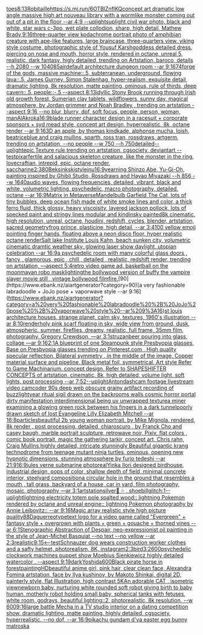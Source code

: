 [toes](https://www.ebank.nz/aiartgenerator?category=toes)[8:13](https://www.ebank.nz/aiartgenerator?category=8%3A13)[Robitaille](https://www.ebank.nz/aiartgenerator?category=Robitaille)[<https://s.mj.run/6OTBlZnflKQ>](https://www.ebank.nz/aiartgenerator?category=%3Chttps%3A//s.mj.run/6OTBlZnflKQ%3E)[concept art dramatic low angle massive high art nouveau library with a wormlike monster coming out out of a pit in the floor --ar 4:9 --uplight](https://www.ebank.nz/aiartgenerator?category=concept%20art%20dramatic%20low%20angle%20massive%20high%20art%20nouveau%20library%20with%20a%20wormlike%20monster%20coming%20out%20out%20of%20a%20pit%20in%20the%20floor%20--ar%204%3A9%20--uplight)[sup](https://www.ebank.nz/aiartgenerator?category=sup)[light,](https://www.ebank.nz/aiartgenerator?category=light%2C)[civil war photo, black and white, star wars c-3po, wet plate collodion, sharp, high detail, Mathew Brady,](https://www.ebank.nz/aiartgenerator?category=civil%20war%20photo%2C%20black%20and%20white%2C%20star%20wars%20c-3po%2C%20wet%20plate%20collodion%2C%20sharp%2C%20high%20detail%2C%20Mathew%20Brady%2C)[9:16](https://www.ebank.nz/aiartgenerator?category=9%3A16)[three-quarter view kodachrome portrait photo of amphibian creature with ape-like features, large braincase, three-quarters view, viking style costume, photographic style of Yousuf Karsh](https://www.ebank.nz/aiartgenerator?category=three-quarter%20view%20kodachrome%20portrait%20photo%20of%20amphibian%20creature%20with%20ape-like%20features%2C%20large%20braincase%2C%20three-quarters%20view%2C%20viking%20style%20costume%2C%20photographic%20style%20of%20Yousuf%20Karsh)[goddess detailed dress, piercing on nose and mouth, horror style, rendered in octane, unreal 5, realistic, dark fantasy, higly detailed, trending on Artstation, baroco, details --h 2080 --w 1040](https://www.ebank.nz/aiartgenerator?category=goddess%20detailed%20dress%2C%20piercing%20on%20nose%20and%20mouth%2C%20horror%20style%2C%20rendered%20in%20octane%2C%20unreal%205%2C%20realistic%2C%20dark%20fantasy%2C%20higly%20detailed%2C%20trending%20on%20Artstation%2C%20baroco%2C%20details%20--h%202080%20--w%201040)[85](https://www.ebank.nz/aiartgenerator?category=85)[air](https://www.ebank.nz/aiartgenerator?category=air)[default architecture dungeon room --ar 9:16](https://www.ebank.nz/aiartgenerator?category=default%20architecture%20dungeon%20room%20--ar%209%3A16)[74](https://www.ebank.nz/aiartgenerator?category=74)[forge of the gods, massive machine::.5, subterranean, underground, flowing lava::.5, James Gurney, Simon Stalenhag, hyper-realism, exquisite detail, dramatic lighting, 8k resolution, matte painting, ominous, rule of thirds, deep cavern::.5, people::-.5 --aspect 8:13](https://www.ebank.nz/aiartgenerator?category=forge%20of%20the%20gods%2C%20massive%20machine%3A%3A.5%2C%20subterranean%2C%20underground%2C%20flowing%20lava%3A%3A.5%2C%20James%20Gurney%2C%20Simon%20Stalenhag%2C%20hyper-realism%2C%20exquisite%20detail%2C%20dramatic%20lighting%2C%208k%20resolution%2C%20matte%20painting%2C%20ominous%2C%20rule%20of%20thirds%2C%20deep%20cavern%3A%3A.5%2C%20people%3A%3A-.5%20--aspect%208%3A13)[idyllic Stony Brook running through Irish old growth forest, Sumerian clay tablets, wildflowers, sunny day, magical atmosphere, by Jordan grimmer and Noah Bradley , trending on artstation --aspect 9:16 --no blur, blurry, dof, soft focus, people, person, woman, man](https://www.ebank.nz/aiartgenerator?category=idyllic%20Stony%20Brook%20running%20through%20Irish%20old%20growth%20forest%2C%20Sumerian%20clay%20tablets%2C%20wildflowers%2C%20sunny%20day%2C%20magical%20atmosphere%2C%20by%20Jordan%20grimmer%20and%20Noah%20Bradley%20%2C%20trending%20on%20artstation%20--aspect%209%3A16%20--no%20blur%2C%20blurry%2C%20dof%2C%20soft%20focus%2C%20people%2C%20person%2C%20woman%2C%20man)[AlAkroka](https://www.ebank.nz/aiartgenerator?category=AlAkroka)[16:9](https://www.ebank.nz/aiartgenerator?category=16%3A9)[blade runner character design in a racesuit + corporate sponsors + syd mead style, concept art design, hyperrealistic, 8k, octane render --ar 9:16](https://www.ebank.nz/aiartgenerator?category=blade%20runner%20character%20design%20in%20a%20racesuit%20%2B%20corporate%20sponsors%20%2B%20syd%20mead%20style%2C%20concept%20art%20design%2C%20hyperrealistic%2C%208k%2C%20octane%20render%20--ar%209%3A16)[3D an apple ,by thomas kindkade, alphonse mucha, loish, beatriceblue and craig mullins, sparth, ross tran, rossdraws, artgerm, trending on artstation, --no people --w 750 --h 750](https://www.ebank.nz/aiartgenerator?category=3D%20an%20apple%20%2Cby%20thomas%20kindkade%2C%20alphonse%20mucha%2C%20loish%2C%20beatriceblue%20and%20craig%20mullins%2C%20sparth%2C%20ross%20tran%2C%20rossdraws%2C%20artgerm%2C%20trending%20on%20artstation%2C%20--no%20people%20--w%20750%20--h%20750)[detailed](https://www.ebank.nz/aiartgenerator?category=detailed)[--uplight](https://www.ebank.nz/aiartgenerator?category=--uplight)[epic,Texture rule,trending on artstation, cgsociety, deviantart --test](https://www.ebank.nz/aiartgenerator?category=epic%2CTexture%20rule%2Ctrending%20on%20artstation%2C%20cgsociety%2C%20deviantart%20--test)[pixar](https://www.ebank.nz/aiartgenerator?category=pixar)[fertile and salacious skeleton creature, like the monster in the ring, lovecraftian, intrepid, epic, octane render, saccharine](https://www.ebank.nz/aiartgenerator?category=fertile%20and%20salacious%20skeleton%20creature%2C%20like%20the%20monster%20in%20the%20ring%2C%20lovecraftian%2C%20intrepid%2C%20epic%2C%20octane%20render%2C%20saccharine)[2:3](https://www.ebank.nz/aiartgenerator?category=2%3A3)[80](https://www.ebank.nz/aiartgenerator?category=80)[Beksinkski](https://www.ebank.nz/aiartgenerator?category=Beksinkski)[style](https://www.ebank.nz/aiartgenerator?category=style)[inu](https://www.ebank.nz/aiartgenerator?category=inu)[16:9](https://www.ebank.nz/aiartgenerator?category=16%3A9)[yearning Shinzo Abe, Yu-Gi-Oh, painting inspired by Ghibli Studio, Rossdraws and Hayao Miyazaki --h 856 --w 1640](https://www.ebank.nz/aiartgenerator?category=yearning%20Shinzo%20Abe%2C%20Yu-Gi-Oh%2C%20painting%20inspired%20by%20Ghibli%20Studio%2C%20Rossdraws%20and%20Hayao%20Miyazaki%20--h%20856%20--w%201640)[audio waves, flowing frequencies, detailed, vibrant, black and white, volumetric lighting, psychedelic, macro photography, detailed, octane --ar 16:9](https://www.ebank.nz/aiartgenerator?category=audio%20waves%2C%20flowing%20frequencies%2C%20detailed%2C%20vibrant%2C%20black%20and%20white%2C%20volumetric%20lighting%2C%20psychedelic%2C%20macro%20photography%2C%20detailed%2C%20octane%20--ar%2016%3A9)[Matrix in Metaverse](https://www.ebank.nz/aiartgenerator?category=Matrix%20in%20Metaverse)[Mandelbulb Garfield The Cat, lots of tiny bubbles, deep ocean fish made of white smoke lines and color, a thick ferro fluid, thick glossy, heavy viscoisity, layered jackson pollock, lots of specked paint and stringy lines modular and kindinsky painted8k cinematic, high resolution, unreal, octane, houdini, redshift, cycles, blender, artstation, sacred geometry](https://www.ebank.nz/aiartgenerator?category=Mandelbulb%20Garfield%20The%20Cat%2C%20lots%20of%20tiny%20bubbles%2C%20deep%20ocean%20fish%20made%20of%20white%20smoke%20lines%20and%20color%2C%20a%20thick%20ferro%20fluid%2C%20thick%20glossy%2C%20heavy%20viscoisity%2C%20layered%20jackson%20pollock%2C%20lots%20of%20specked%20paint%20and%20stringy%20lines%20modular%20and%20kindinsky%20painted8k%20cinematic%2C%20high%20resolution%2C%20unreal%2C%20octane%2C%20houdini%2C%20redshift%2C%20cycles%2C%20blender%2C%20artstation%2C%20sacred%20geometry)[frog prince, plasticine, high detail, --ar 3:4](https://www.ebank.nz/aiartgenerator?category=frog%20prince%2C%20plasticine%2C%20high%20detail%2C%20--ar%203%3A4)[100 yellow emoji pointing finger hands, floating above a neon disco floor, hyper realistic octane render](https://www.ebank.nz/aiartgenerator?category=100%20yellow%20emoji%20pointing%20finger%20hands%2C%20floating%20above%20a%20neon%20disco%20floor%2C%20hyper%20realistic%20octane%20render)[Salt lake Institute Louis Kahn, beach sunken city, volumetric cinematic dramtic weather sky, glowing laser show daylight, utopian celebration --ar 16:9](https://www.ebank.nz/aiartgenerator?category=Salt%20lake%20Institute%20Louis%20Kahn%2C%20beach%20sunken%20city%2C%20volumetric%20cinematic%20dramtic%20weather%20sky%2C%20glowing%20laser%20show%20daylight%2C%20utopian%20celebration%20--ar%2016%3A9)[a psychedelic room with many colorful glass doors , fancy , glamorous, epic , chill , detailed , realistic, redshift render, trending on artstation, —aspect 5:4](https://www.ebank.nz/aiartgenerator?category=a%20psychedelic%20room%20with%20many%20colorful%20glass%20doors%20%2C%20fancy%20%2C%20glamorous%2C%20epic%20%2C%20chill%20%2C%20detailed%20%2C%20realistic%2C%20redshift%20render%2C%20trending%20on%20artstation%2C%20%E2%80%94aspect%205%3A4)[retro video game ad, basketball on the moon](https://www.ebank.nz/aiartgenerator?category=retro%20video%20game%20ad%2C%20basketball%20on%20the%20moon)[mayan robo mask](https://www.ebank.nz/aiartgenerator?category=mayan%20robo%20mask)[lighting](https://www.ebank.nz/aiartgenerator?category=lighting)[the bollywood version of buffy the vampire slayer movie still , vintage bollywood film](https://www.ebank.nz/aiartgenerator?category=the%20bollywood%20version%20of%20buffy%20the%20vampire%20slayer%20movie%20still%20%2C%20vintage%20bollywood%20film)[fire.](https://www.ebank.nz/aiartgenerator?category=fire.)[90](https://www.ebank.nz/aiartgenerator?category=90)[a very fashionable labradoodle + JoJo pose + vaporwave style --ar 9:16](https://www.ebank.nz/aiartgenerator?category=a%20very%20fashionable%20labradoodle%20%2B%20JoJo%20pose%20%2B%20vaporwave%20style%20--ar%209%3A16)[st louis architecture houses, strange planet, calm sky, textures, 1960's illustration --ar 8:10](https://www.ebank.nz/aiartgenerator?category=st%20louis%20architecture%20houses%2C%20strange%20planet%2C%20calm%20sky%2C%20textures%2C%201960%27s%20illustration%20--ar%208%3A10)[render](https://www.ebank.nz/aiartgenerator?category=render)[holy pink scarf floating in sky, wide view from ground, dusk, atmospheric, summer, fireflies, dreamy, realistic, full frame, 35mm film, photography, Gregory Crewdson, —ar 3:1](https://www.ebank.nz/aiartgenerator?category=holy%20pink%20scarf%20floating%20in%20sky%2C%20wide%20view%20from%20ground%2C%20dusk%2C%20atmospheric%2C%20summer%2C%20fireflies%2C%20dreamy%2C%20realistic%2C%20full%20frame%2C%2035mm%20film%2C%20photography%2C%20Gregory%20Crewdson%2C%20%E2%80%94ar%203%3A1)[struzan](https://www.ebank.nz/aiartgenerator?category=struzan)[beer pouring into glass, collage —ar 9:16](https://www.ebank.nz/aiartgenerator?category=beer%20pouring%20into%20glass%2C%20collage%20%E2%80%94ar%209%3A16)[2:1](https://www.ebank.nz/aiartgenerator?category=2%3A1)[A blueprint of one Steampunk style Presbyopia glasses, Base on Presbyopia glasses trending on Pinterest.com , High quality specular reflection, Bilateral symmetry ,  in the middle of the image, Copper material surface and pipeline,  Black metal foil, symmetrical,  Art style Refer to Game Machinarium.  concept design, Refer to SHAPESHIFTER CONCEPTS  of artstation, cinematic,  8k, high detailed,  volume light,  soft lights,  post processing    --ar 7:5](https://www.ebank.nz/aiartgenerator?category=A%20blueprint%20of%20one%20Steampunk%20style%20Presbyopia%20glasses%2C%20Base%20on%20Presbyopia%20glasses%20trending%20on%20Pinterest.com%20%2C%20High%20quality%20specular%20reflection%2C%20Bilateral%20symmetry%20%2C%20%20in%20the%20middle%20of%20the%20image%2C%20Copper%20material%20surface%20and%20pipeline%2C%20%20Black%20metal%20foil%2C%20symmetrical%2C%20%20Art%20style%20Refer%20to%20Game%20Machinarium.%20%20concept%20design%2C%20Refer%20to%20SHAPESHIFTER%20CONCEPTS%20%20of%20artstation%2C%20cinematic%2C%20%208k%2C%20high%20detailed%2C%20%20volume%20light%2C%20%20soft%20lights%2C%20%20post%20processing%20%20%20%20--ar%207%3A5)[2](https://www.ebank.nz/aiartgenerator?category=2)[--uplight](https://www.ebank.nz/aiartgenerator?category=--uplight)[Anton](https://www.ebank.nz/aiartgenerator?category=Anton)[dashcam footage livestream video camcoder 90s deep web obscure grainy artifact recording of buzzlightyear ritual sigil drawn on the backrooms walls cosmic horror portal dirty manifestation interdimensional being uv unwrapped texture](https://www.ebank.nz/aiartgenerator?category=dashcam%20footage%20livestream%20video%20camcoder%2090s%20deep%20web%20obscure%20grainy%20artifact%20recording%20of%20buzzlightyear%20ritual%20sigil%20drawn%20on%20the%20backrooms%20walls%20cosmic%20horror%20portal%20dirty%20manifestation%20interdimensional%20being%20uv%20unwrapped%20texture)[a miner examining a glowing green rock between his fingers in a dark tunnel](https://www.ebank.nz/aiartgenerator?category=a%20miner%20examining%20a%20glowing%20green%20rock%20between%20his%20fingers%20in%20a%20dark%20tunnel)[poorly drawn sketch of lost Evangeline Lilly Elizabeth Mitchell --ar 16:8](https://www.ebank.nz/aiartgenerator?category=poorly%20drawn%20sketch%20of%20lost%20Evangeline%20Lilly%20Elizabeth%20Mitchell%20--ar%2016%3A8)[particles](https://www.ebank.nz/aiartgenerator?category=particles)[beautiful 2b young  woman portrait. by Mike Mignola. rendered, 8k render , post processing, detailed, chiaroscuro , by Franck Cho and casey baugh, marble portrait sculpture, retrowave noir, Pixiv, flat colors , comic book portrait, magic the gathering tarkir, concept art, Chris rahn, Craig Mullins,](https://www.ebank.nz/aiartgenerator?category=beautiful%202b%20young%20%20woman%20portrait.%20by%20Mike%20Mignola.%20rendered%2C%208k%20render%20%2C%20post%20processing%2C%20detailed%2C%20chiaroscuro%20%2C%20by%20Franck%20Cho%20and%20casey%20baugh%2C%20marble%20portrait%20sculpture%2C%20retrowave%20noir%2C%20Pixiv%2C%20flat%20colors%20%2C%20comic%20book%20portrait%2C%20magic%20the%20gathering%20tarkir%2C%20concept%20art%2C%20Chris%20rahn%2C%20Craig%20Mullins%2C)[highly detailed, intricate stunningly Beautiful gigantic krang technodrome from teenage mutant ninja turtles, ominous, opening new hypnotic dimensions, stunning atmosphere by furio tedeshi --ar 21:9](https://www.ebank.nz/aiartgenerator?category=highly%20detailed%2C%20intricate%20stunningly%20Beautiful%20gigantic%20krang%20technodrome%20from%20teenage%20mutant%20ninja%20turtles%2C%20ominous%2C%20opening%20new%20hypnotic%20dimensions%2C%20stunning%20atmosphere%20by%20furio%20tedeshi%20--ar%2021%3A9)[16:9](https://www.ebank.nz/aiartgenerator?category=16%3A9)[jules verne submarine photoreal](https://www.ebank.nz/aiartgenerator?category=jules%20verne%20submarine%20photoreal)[Yinka Ilori designed birdhouse, industrial design, pops of color, shallow depth of field, minimal concrete interior, steelyard composition](https://www.ebank.nz/aiartgenerator?category=Yinka%20Ilori%20designed%20birdhouse%2C%20industrial%20design%2C%20pops%20of%20color%2C%20shallow%20depth%20of%20field%2C%20minimal%20concrete%20interior%2C%20steelyard%20composition)[a circular hole in the ground that resembles a mouth , tall grass, backyard of a house, car in yard, film photography, mosaic, photography —ar 3:1](https://www.ebank.nz/aiartgenerator?category=a%20circular%20hole%20in%20the%20ground%20that%20resembles%20a%20mouth%20%2C%20tall%20grass%2C%20backyard%20of%20a%20house%2C%20car%20in%20yard%2C%20film%20photography%2C%20mosaic%2C%20photography%20%E2%80%94ar%203%3A1)[artstation](https://www.ebank.nz/aiartgenerator?category=artstation)[silver](https://www.ebank.nz/aiartgenerator?category=silver)[🍆 💦 , shoebill](https://www.ebank.nz/aiartgenerator?category=%F0%9F%8D%86%20%F0%9F%92%A6%20%2C%20shoebill)[](https://www.ebank.nz/aiartgenerator?category=)[glitch:1](https://www.ebank.nz/aiartgenerator?category=glitch%3A1)[--uplight](https://www.ebank.nz/aiartgenerator?category=--uplight)[lightning electricity totem pole spalted wood:: lightning Pokemon rendered by octane and unreal engine:: lightning Pokemon photography by Annie Leibovitz:: --ar 9:16](https://www.ebank.nz/aiartgenerator?category=lightning%20electricity%20totem%20pole%20spalted%20wood%3A%3A%20lightning%20Pokemon%20rendered%20by%20octane%20and%20unreal%20engine%3A%3A%20lightning%20Pokemon%20photography%20by%20Annie%20Leibovitz%3A%3A%20--ar%209%3A16)[Magic array realistic style high picture quality](https://www.ebank.nz/aiartgenerator?category=Magic%20array%20realistic%20style%20high%20picture%20quality)[88](https://www.ebank.nz/aiartgenerator?category=88)[Daguerreotype](https://www.ebank.nz/aiartgenerator?category=Daguerreotype)[text logo for a video game called "Evergreen" + fantasy style + overgrown with plants + green + gouache + thorned vines --ar 6:1](https://www.ebank.nz/aiartgenerator?category=text%20logo%20for%20a%20video%20game%20called%20%22Evergreen%22%20%2B%20fantasy%20style%20%2B%20overgrown%20with%20plants%20%2B%20green%20%2B%20gouache%20%2B%20thorned%20vines%20--ar%206%3A1)[Stenographic Abstraction of Despair, neo-expressionist oil painting in the style of Jean-Michel Basquiat --no text --no yellow --ar 2:3](https://www.ebank.nz/aiartgenerator?category=Stenographic%20Abstraction%20of%20Despair%2C%20neo-expressionist%20oil%20painting%20in%20the%20style%20of%20Jean-Michel%20Basquiat%20--no%20text%20--no%20yellow%20--ar%202%3A3)[realistic](https://www.ebank.nz/aiartgenerator?category=realistic)[9:15](https://www.ebank.nz/aiartgenerator?category=9%3A15)[<--test](https://www.ebank.nz/aiartgenerator?category=%3C--test)[Schnauzer dog wears construction worker clothes and a safty helmet, photorealism, 8K, instagram](https://www.ebank.nz/aiartgenerator?category=Schnauzer%20dog%20wears%20construction%20worker%20clothes%20and%20a%20safty%20helmet%2C%20photorealism%2C%208K%2C%20instagram)[2:3](https://www.ebank.nz/aiartgenerator?category=2%3A3)[bird](https://www.ebank.nz/aiartgenerator?category=bird)[3:2](https://www.ebank.nz/aiartgenerator?category=3%3A2)[600](https://www.ebank.nz/aiartgenerator?category=600)[psychedelic clockwork machines puppet show Moebius Sienkiewicz highly detailed watercolor . --aspect 9:19](https://www.ebank.nz/aiartgenerator?category=psychedelic%20clockwork%20machines%20puppet%20show%20Moebius%20Sienkiewicz%20highly%20detailed%20watercolor%20.%20--aspect%209%3A19)[dark](https://www.ebank.nz/aiartgenerator?category=dark)[Yoshida](https://www.ebank.nz/aiartgenerator?category=Yoshida)[600](https://www.ebank.nz/aiartgenerator?category=600)[Black pirate horse in forest](https://www.ebank.nz/aiartgenerator?category=Black%20pirate%20horse%20in%20forest)[painting](https://www.ebank.nz/aiartgenerator?category=painting)[HD](https://www.ebank.nz/aiartgenerator?category=HD)[beautiful anime girl, pink hair, clear clean face, Alexandra Fomina artstation, face by Ilya kushinov, by Makoto Shinkai, digital 2D, painterly style, flat Illustration, high contrast 5K](https://www.ebank.nz/aiartgenerator?category=beautiful%20anime%20girl%2C%20pink%20hair%2C%20clear%20clean%20face%2C%20Alexandra%20Fomina%20artstation%2C%20face%20by%20Ilya%20kushinov%2C%20by%20Makoto%20Shinkai%2C%20digital%202D%2C%20painterly%20style%2C%20flat%20Illustration%2C%20high%20contrast%205K)[An adorable CAT , isometric view](https://www.ebank.nz/aiartgenerator?category=An%20adorable%20CAT%20%2C%20isometric%20view)[newborn baby, nurturing white rounded soft robot giving birth to baby human, motherly robot holding small baby, spherical tanks with fetuses, white room, godrays, beautiful lighting::2, photorealistic, 8k resolution, --w 600](https://www.ebank.nz/aiartgenerator?category=newborn%20baby%2C%20nurturing%20white%20rounded%20soft%20robot%20giving%20birth%20to%20baby%20human%2C%20motherly%20robot%20holding%20small%20baby%2C%20spherical%20tanks%20with%20fetuses%2C%20white%20room%2C%20godrays%2C%20beautiful%20lighting%3A%3A2%2C%20photorealistic%2C%208k%20resolution%2C%20--w%20600)[9:16](https://www.ebank.nz/aiartgenerator?category=9%3A16)[large battle Mecha in a TV studio interior on a dating competition show, dramatic lighting, matte painting, highly detailed, cgsociety, hyperrealistic, --no dof, --ar 16:9](https://www.ebank.nz/aiartgenerator?category=large%20battle%20Mecha%20in%20a%20TV%20studio%20interior%20on%20a%20dating%20competition%20show%2C%20dramatic%20lighting%2C%20matte%20painting%2C%20highly%20detailed%2C%20cgsociety%2C%20hyperrealistic%2C%20--no%20dof%2C%20--ar%2016%3A9)[pikachu gundam d'va easter egg bunny matroska](https://www.ebank.nz/aiartgenerator?category=pikachu%20gundam%20d%27va%20easter%20egg%20bunny%20matroska)